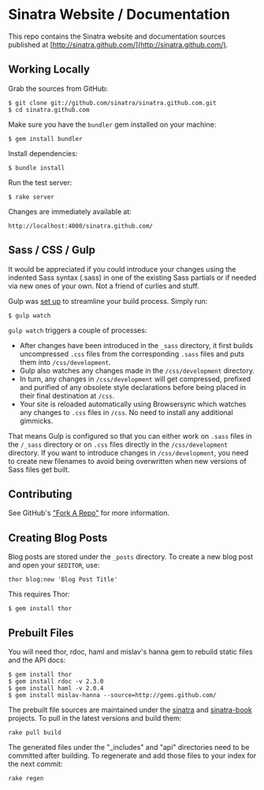 Sinatra Website / Documentation
===============================

This repo contains the Sinatra website and documentation sources published
at [http://sinatra.github.com/](http://sinatra.github.com/).

Working Locally
---------------

Grab the sources from GitHub:

    $ git clone git://github.com/sinatra/sinatra.github.com.git
    $ cd sinatra.github.com

Make sure you have the `bundler` gem installed on your machine:

    $ gem install bundler

Install dependencies:

    $ bundle install

Run the test server:

    $ rake server

Changes are immediately available at:

    http://localhost:4000/sinatra.github.com/
    

    
Sass / CSS / Gulp
--------------

It would be appreciated if you could introduce your changes using the indented Sass syntax (.sass) in one of the existing Sass partials or if needed via new ones of your own. Not a friend of curlies and stuff.

Gulp was [set up](https://github.com/sinatra/sinatra.github.com/blob/master/gulpfile.js) to streamline your build process. Simply run:

    $ gulp watch

`gulp watch` triggers a couple of processes:
- After changes have been introduced in the `_sass` directory, it first builds uncompressed `.css` files from the corresponding `.sass` files and puts them into `/css/development`.
- Gulp also watches any changes made in the `/css/development` directory.
- In turn, any changes in `/css/development` will get compressed, prefixed and purified of any obsolete style declarations before being placed in their final destination at `/css`.
- Your site is reloaded automatically using Browsersync which watches any changes to `.css` files in `/css`. No need to install any additional gimmicks.

That means Gulp is configured so that you can either work on `.sass` files in the `/_sass` directory or on `.css` files directly in the `/css/development` directory. If you want to introduce changes in `/css/development`, you need to create new filenames to avoid being overwritten when new versions of Sass files get built.

Contributing
------------

See GitHub's ["Fork A Repo"](https://help.github.com/articles/fork-a-repo "Forking a project") for more information.

Creating Blog Posts
-------------------

Blog posts are stored under the `_posts` directory. To create a new blog post
and open your `$EDITOR`, use:

    thor blog:new 'Blog Post Title'

This requires Thor:

    $ gem install thor

Prebuilt Files
--------------

You will need thor, rdoc, haml and mislav's hanna gem to rebuild static files
and the API docs:

    $ gem install thor
    $ gem install rdoc -v 2.3.0
    $ gem install haml -v 2.0.4
    $ gem install mislav-hanna --source=http://gems.github.com/

The prebuilt file sources are maintained under the [sinatra](https://github.com/sinatra/sinatra) and
[sinatra-book](https://github.com/sinatra/sinatra-book) projects. To pull in the latest versions and build them:

    rake pull build

The generated files under the "_includes" and "api" directories need to be
committed after building. To regenerate and add those files to your index
for the next commit:

    rake regen
